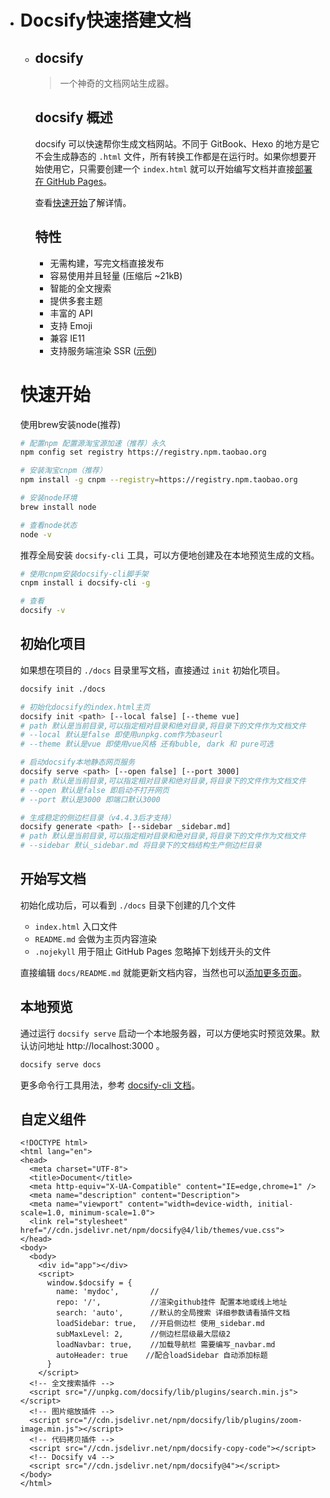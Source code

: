 - #                              Docsify快速搭建文档

  - ## docsify

    > 一个神奇的文档网站生成器。

    ## docsify 概述

    docsify 可以快速帮你生成文档网站。不同于 GitBook、Hexo 的地方是它不会生成静态的 `.html` 文件，所有转换工作都是在运行时。如果你想要开始使用它，只需要创建一个 `index.html` 就可以开始编写文档并直接[部署在 GitHub Pages](zh-cn/deploy.md)。

    查看[快速开始](zh-cn/quickstart.md)了解详情。

    ## 特性

    - 无需构建，写完文档直接发布
    - 容易使用并且轻量 (压缩后 ~21kB)
    - 智能的全文搜索
    - 提供多套主题
    - 丰富的 API
    - 支持 Emoji
    - 兼容 IE11
    - 支持服务端渲染 SSR ([示例](https://github.com/docsifyjs/docsify-ssr-demo))

  # 快速开始

  使用brew安装node(推荐)

  ```bash
  # 配置npm 配置源淘宝源加速（推荐）永久
  npm config set registry https://registry.npm.taobao.org
  
  # 安装淘宝cnpm（推荐）
  npm install -g cnpm --registry=https://registry.npm.taobao.org
  
  # 安装node环境
  brew install node
  
  # 查看node状态
  node -v
  ```

  推荐全局安装 `docsify-cli` 工具，可以方便地创建及在本地预览生成的文档。

  ```bash
  # 使用cnpm安装docsify-cli脚手架
  cnpm install i docsify-cli -g
  
  # 查看
  docsify -v
  ```

  ## 初始化项目

  如果想在项目的 `./docs` 目录里写文档，直接通过 `init` 初始化项目。

  ```bash
  docsify init ./docs
  
  # 初始化docsify的index.html主页
  docsify init <path> [--local false] [--theme vue]
  # path 默认是当前目录,可以指定相对目录和绝对目录,将目录下的文件作为文档文件
  # --local 默认是false 即使用unpkg.com作为baseurl
  # --theme 默认是vue 即使用vue风格 还有buble, dark 和 pure可选
  
  # 启动docsify本地静态网页服务
  docsify serve <path> [--open false] [--port 3000]
  # path 默认是当前目录,可以指定相对目录和绝对目录,将目录下的文件作为文档文件
  # --open 默认是false 即启动不打开网页
  # --port 默认是3000 即端口默认3000
  
  # 生成稳定的侧边栏目录（v4.4.3后才支持）
  docsify generate <path> [--sidebar _sidebar.md]
  # path 默认是当前目录,可以指定相对目录和绝对目录,将目录下的文件作为文档文件
  # --sidebar 默认_sidebar.md 将目录下的文档结构生产侧边栏目录
  ```

  ## 开始写文档

  初始化成功后，可以看到 `./docs` 目录下创建的几个文件

  - `index.html` 入口文件
  - `README.md` 会做为主页内容渲染
  - `.nojekyll` 用于阻止 GitHub Pages 忽略掉下划线开头的文件

  直接编辑 `docs/README.md` 就能更新文档内容，当然也可以[添加更多页面](zh-cn/more-pages.md)。

  ## 本地预览

  通过运行 `docsify serve` 启动一个本地服务器，可以方便地实时预览效果。默认访问地址 http://localhost:3000 。

  ```bash
  docsify serve docs
  ```

   更多命令行工具用法，参考 [docsify-cli 文档](https://github.com/docsifyjs/docsify-cli)。

  ## 自定义组件

  ```
  <!DOCTYPE html>
  <html lang="en">
  <head>
    <meta charset="UTF-8">
    <title>Document</title>
    <meta http-equiv="X-UA-Compatible" content="IE=edge,chrome=1" />
    <meta name="description" content="Description">
    <meta name="viewport" content="width=device-width, initial-scale=1.0, minimum-scale=1.0">
    <link rel="stylesheet" href="//cdn.jsdelivr.net/npm/docsify@4/lib/themes/vue.css">
  </head>
  <body>
    <body>
      <div id="app"></div>
      <script>
        window.$docsify = {
          name: 'mydoc',       //
          repo: '/',           //渲染github挂件 配置本地或线上地址
          search: 'auto',      //默认的全局搜索 详细参数请看插件文档
          loadSidebar: true,   //开启侧边栏 使用_sidebar.md 
          subMaxLevel: 2,      //侧边栏层级最大层级2
          loadNavbar: true,    //加载导航栏 需要编写_navbar.md
          autoHeader: true    //配合loadSidebar 自动添加标题
        }
      </script>
    <!-- 全文搜索插件 -->
    <script src="//unpkg.com/docsify/lib/plugins/search.min.js"></script>
    <!-- 图片缩放插件 -->
    <script src="//cdn.jsdelivr.net/npm/docsify/lib/plugins/zoom-image.min.js"></script>
    <!-- 代码拷贝插件 -->
    <script src="//cdn.jsdelivr.net/npm/docsify-copy-code"></script>
    <!-- Docsify v4 -->
    <script src="//cdn.jsdelivr.net/npm/docsify@4"></script>
  </body>
  </html>
  ```



  
